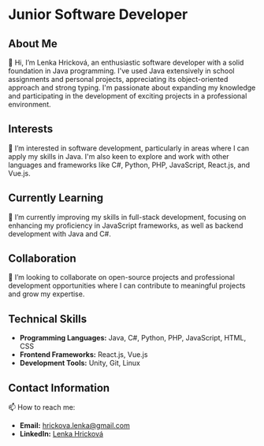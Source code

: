# Junior Software Developer

## About Me
👋 Hi, I’m Lenka Hricková, an enthusiastic software developer with a solid foundation in Java programming. I've used Java extensively in school assignments and personal projects, appreciating its object-oriented approach and strong typing. I'm passionate about expanding my knowledge and participating in the development of exciting projects in a professional environment.

## Interests
👀 I’m interested in software development, particularly in areas where I can apply my skills in Java. I'm also keen to explore and work with other languages and frameworks like C#, Python, PHP, JavaScript, React.js, and Vue.js.

## Currently Learning
🌱 I’m currently improving my skills in full-stack development, focusing on enhancing my proficiency in JavaScript frameworks, as well as backend development with Java and C#.

## Collaboration
💞️ I’m looking to collaborate on open-source projects and professional development opportunities where I can contribute to meaningful projects and grow my expertise.

## Technical Skills
- **Programming Languages:** Java, C#, Python, PHP, JavaScript, HTML, CSS  
- **Frontend Frameworks:** React.js, Vue.js  
- **Development Tools:** Unity, Git, Linux
  
## Contact Information
📫 How to reach me:  
- **Email:** hrickova.lenka@gmail.com  
- **LinkedIn:** [Lenka Hricková](https://www.linkedin.com/in/lenka-hrickov%C3%A1-993280320/)
